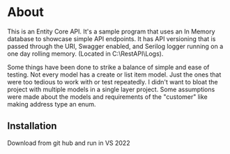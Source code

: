 # About

This is an Entity Core API. It's a sample program that uses an In Memory database to showcase simple API endpoints. It has API versioning that is passed through the URI, Swagger enabled, and Serilog logger running on a one day rolling memory. (Located in C:\RestAPI\Logs).

Some things have been done to strike a balance of simple and ease of testing. Not every model has a create or list item model. Just the ones that were too tedious to work with or test repeatedly. I didn't want to bloat the project with multiple models in a single layer project. Some assumptions were made about the models and requirements of the "customer" like making address type an enum.

## Installation

Download from git hub and run in VS 2022